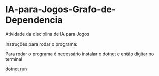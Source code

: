 # IA-para-Jogos-Grafo-de-Dependencia
Atividade da disciplina de IA para Jogos

Instruções para rodar o programa:

Para rodar o programa é necessário instalar o dotnet e então digitar no terminal

dotnet run
